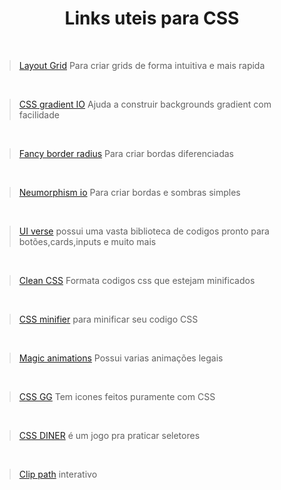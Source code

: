 <h1 align="center"> Links uteis para CSS </h1>
</br>

>[Layout Grid](https://grid.layoutit.com/) Para criar grids de forma intuitiva e mais rapida

</br>

>[CSS gradient IO](https://cssgradient.io/) Ajuda a construir backgrounds gradient com facilidade

</br>

>[Fancy border radius](https://9elements.github.io/fancy-border-radius/) Para criar bordas diferenciadas

</br>

>[Neumorphism io](https://neumorphism.io/#e0e0e0) Para criar bordas e sombras simples

</br>

>[UI verse](https://uiverse.io/all) possui uma vasta biblioteca de codigos pronto para botões,cards,inputs e muito mais

</br>

>[Clean CSS](https://www.cleancss.com/css-beautify/) Formata codigos css que estejam minificados

</br>

>[CSS minifier](https://www.toptal.com/developers/cssminifier) para minificar seu codigo CSS

</br>

>[Magic animations](https://www.minimamente.com/project/magic/) Possui varias animações legais

</br>

>[CSS GG](https://css.gg/app) Tem icones feitos puramente com CSS

</br>

>[CSS DINER](https://flukeout.github.io/#) é um jogo pra praticar seletores

</br>

>[Clip path](https://bennettfeely.com/clippy/) interativo


